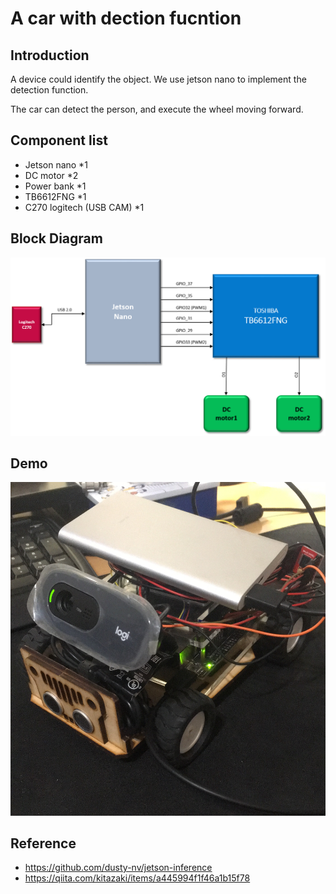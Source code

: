 # A car with dection fucntion

## Introduction

A device could identify the object. We use jetson nano to implement the detection function. 

The car can detect the person, and execute the wheel moving forward. 


##  Component list

* Jetson nano *1
* DC motor *2
* Power bank *1
* TB6612FNG *1
* C270 logitech (USB CAM) *1

##  Block Diagram

<img src="https://github.com/gg15c/NV-Detection-Project/blob/master/Img/BLOCK_Diagram.png">


## Demo

<img src="https://github.com/gg15c/NV-Detection-Project/blob/master/Img/IMG_3050%202.jpg">

## Reference
* https://github.com/dusty-nv/jetson-inference
* https://qiita.com/kitazaki/items/a445994f1f46a1b15f78
